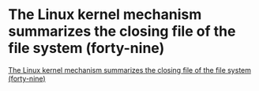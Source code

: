 # The Linux kernel mechanism summarizes the closing file of the file system (forty-nine)
[The Linux kernel mechanism summarizes the closing file of the file system (forty-nine)](https://aiwithcloud.com/2022/09/16/the_linux_kernel_mechanism_summarizes_the_closing_file_of_the_file_system_forty_nine/)